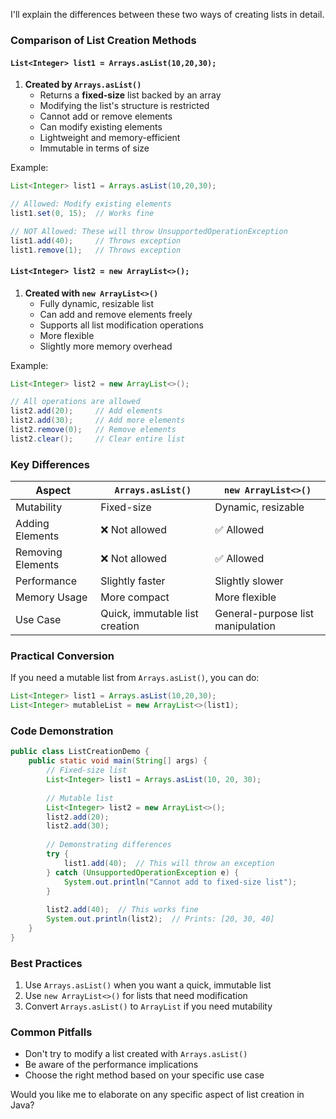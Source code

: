 I'll explain the differences between these two ways of creating lists in detail.

### Comparison of List Creation Methods

#### `List<Integer> list1 = Arrays.asList(10,20,30);`

1. **Created by `Arrays.asList()`**
    - Returns a **fixed-size** list backed by an array
    - Modifying the list's structure is restricted
    - Cannot add or remove elements
    - Can modify existing elements
    - Lightweight and memory-efficient
    - Immutable in terms of size

Example:
```java
List<Integer> list1 = Arrays.asList(10,20,30);

// Allowed: Modify existing elements
list1.set(0, 15);  // Works fine

// NOT Allowed: These will throw UnsupportedOperationException
list1.add(40);     // Throws exception
list1.remove(1);   // Throws exception
```

#### `List<Integer> list2 = new ArrayList<>();`

1. **Created with `new ArrayList<>()`**
    - Fully dynamic, resizable list
    - Can add and remove elements freely
    - Supports all list modification operations
    - More flexible
    - Slightly more memory overhead

Example:
```java
List<Integer> list2 = new ArrayList<>();

// All operations are allowed
list2.add(20);     // Add elements
list2.add(30);     // Add more elements
list2.remove(0);   // Remove elements
list2.clear();     // Clear entire list
```

### Key Differences

| Aspect | `Arrays.asList()` | `new ArrayList<>()` |
|--------|-------------------|---------------------|
| Mutability | Fixed-size | Dynamic, resizable |
| Adding Elements | ❌ Not allowed | ✅ Allowed |
| Removing Elements | ❌ Not allowed | ✅ Allowed |
| Performance | Slightly faster | Slightly slower |
| Memory Usage | More compact | More flexible |
| Use Case | Quick, immutable list creation | General-purpose list manipulation |

### Practical Conversion

If you need a mutable list from `Arrays.asList()`, you can do:
```java
List<Integer> list1 = Arrays.asList(10,20,30);
List<Integer> mutableList = new ArrayList<>(list1);
```

### Code Demonstration

```java
public class ListCreationDemo {
    public static void main(String[] args) {
        // Fixed-size list
        List<Integer> list1 = Arrays.asList(10, 20, 30);
        
        // Mutable list
        List<Integer> list2 = new ArrayList<>();
        list2.add(20);
        list2.add(30);
        
        // Demonstrating differences
        try {
            list1.add(40);  // This will throw an exception
        } catch (UnsupportedOperationException e) {
            System.out.println("Cannot add to fixed-size list");
        }
        
        list2.add(40);  // This works fine
        System.out.println(list2);  // Prints: [20, 30, 40]
    }
}
```

### Best Practices

1. Use `Arrays.asList()` when you want a quick, immutable list
2. Use `new ArrayList<>()` for lists that need modification
3. Convert `Arrays.asList()` to `ArrayList` if you need mutability

### Common Pitfalls

- Don't try to modify a list created with `Arrays.asList()`
- Be aware of the performance implications
- Choose the right method based on your specific use case

Would you like me to elaborate on any specific aspect of list creation in Java?